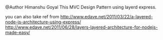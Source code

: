 @Author Himanshu Goyal
This MVC Design Pattern using layerd express.


you can also take ref from 
http://www.edave.net/2011/03/22/a-layered-node-js-architecture-using-express/
http://www.edave.net/2011/06/28/layers-layered-architecture-for-nodejs-made-easy/

